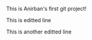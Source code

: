 This is Anirban's first git project!

<p>This is editted line</p>
<p>This is another editted line</p>
